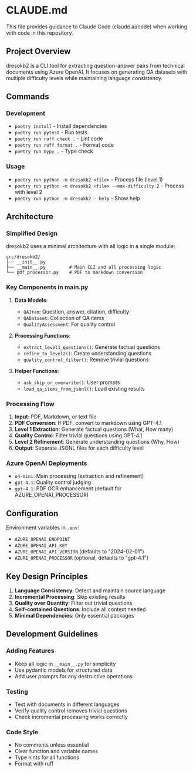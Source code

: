 # CLAUDE.md

This file provides guidance to Claude Code (claude.ai/code) when working with code in this repository.

## Project Overview

dresokb2 is a CLI tool for extracting question-answer pairs from technical documents using Azure OpenAI. It focuses on generating QA datasets with multiple difficulty levels while maintaining language consistency.

## Commands

### Development
- `poetry install` - Install dependencies
- `poetry run pytest` - Run tests
- `poetry run ruff check .` - Lint code
- `poetry run ruff format .` - Format code
- `poetry run mypy .` - Type check

### Usage
- `poetry run python -m dresokb2 <file>` - Process file (level 1)
- `poetry run python -m dresokb2 <file> --max-difficulty 2` - Process with level 2
- `poetry run python -m dresokb2 --help` - Show help

## Architecture

### Simplified Design
dresokb2 uses a minimal architecture with all logic in a single module:

```
src/dresokb2/
├── __init__.py
├── __main__.py         # Main CLI and all processing logic
└── pdf_processor.py    # PDF to markdown conversion
```

### Key Components in __main__.py

1. **Data Models**:
   - `QAItem`: Question, answer, citation, difficulty
   - `QADataset`: Collection of QA items
   - `QualityAssessment`: For quality control

2. **Processing Functions**:
   - `extract_level1_questions()`: Generate factual questions
   - `refine_to_level2()`: Create understanding questions
   - `quality_control_filter()`: Remove trivial questions

3. **Helper Functions**:
   - `ask_skip_or_overwrite()`: User prompts
   - `load_qa_items_from_jsonl()`: Load existing results

### Processing Flow

1. **Input**: PDF, Markdown, or text file
2. **PDF Conversion**: If PDF, convert to markdown using GPT-4.1
3. **Level 1 Extraction**: Generate factual questions (What, How many)
4. **Quality Control**: Filter trivial questions using GPT-4.1
5. **Level 2 Refinement**: Generate understanding questions (Why, How)
6. **Output**: Separate JSONL files for each difficulty level

### Azure OpenAI Deployments

- `o4-mini`: Main processing (extraction and refinement)
- `gpt-4.1`: Quality control judging
- `gpt-4.1`: PDF OCR enhancement (default for AZURE_OPENAI_PROCESSOR)

## Configuration

Environment variables in `.env`:
- `AZURE_OPENAI_ENDPOINT`
- `AZURE_OPENAI_API_KEY`
- `AZURE_OPENAI_API_VERSION` (defaults to "2024-02-01")
- `AZURE_OPENAI_PROCESSOR` (optional, defaults to "gpt-4.1")

## Key Design Principles

1. **Language Consistency**: Detect and maintain source language
2. **Incremental Processing**: Skip existing results
3. **Quality over Quantity**: Filter out trivial questions
4. **Self-contained Questions**: Include all context needed
5. **Minimal Dependencies**: Only essential packages

## Development Guidelines

### Adding Features
- Keep all logic in `__main__.py` for simplicity
- Use pydantic models for structured data
- Add user prompts for any destructive operations

### Testing
- Test with documents in different languages
- Verify quality control removes trivial questions
- Check incremental processing works correctly

### Code Style
- No comments unless essential
- Clear function and variable names
- Type hints for all functions
- Format with ruff